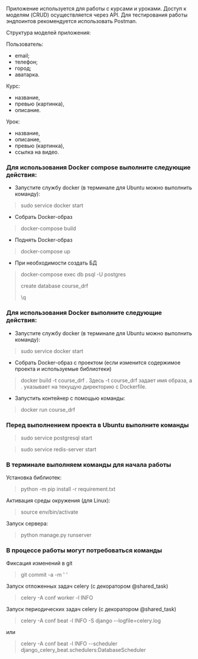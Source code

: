 Приложение используется для работы с курсами и уроками. Доступ к моделям (CRUD) осуществляется через API.
Для тестирования работы эндпоинтов рекомендуется использовать Postman.

Структура моделей приложения:

Пользователь:
- email;
- телефон;
- город;
- аватарка.

Курс:
- название,
- превью (картинка),
- описание.

Урок:
- название,
- описание,
- превью (картинка),
- ссылка на видео.

<h3> Для использования Docker compose выполните следующие действия: </h3>

- Запустите службу docker (в терминале для Ubuntu можно выполнить команду): 

> sudo service docker start

- Собрать Docker-образ

> docker-compose build

- Поднять Docker-образ

> docker-compose up
 
- При необходимости создать БД

> docker-compose exec db psql -U postgres
> 
> create database course_drf
> 
> \q


<h3> Для использования Docker выполните следующие действия: </h3>

- Запустите службу docker (в терминале для Ubuntu можно выполнить команду): 

> sudo service docker start

- Собрать Docker-образ с проектом (если изменится содержимое проекта и используемые библиотеки)

> docker build -t course_drf .
Здесь -t course_drf задает имя образа, а . указывает на текущую директорию с Dockerfile.

- Запустить контейнер с помощью команды:

> docker run course_drf 
 

<h3> Перед выполнением проекта в Ubuntu выполните команды </h3>

> sudo service postgresql start

> sudo service redis-server start 

<h3> В терминале выполняем команды для начала работы </h3>

Установка библиотек:
> python -m pip install -r requirement.txt

Активация среды окружения (для Linux):
> source env/bin/activate 

Запуск сервера:
>  python manage.py runserver

<h3> В процессе работы могут потребоваться команды </h3>

Фиксация изменений в git
>git commit -a -m ' '

Запуск отложенных задач celery (с декоратором @shared_task)
>celery -A conf worker -l INFO 
 
Запуск периодических задач celery (с декоратором @shared_task)
> celery -A conf beat -l INFO -S django --logfile=celery.log

или
> celery -A conf beat -l INFO --scheduler django_celery_beat.schedulers:DatabaseScheduler